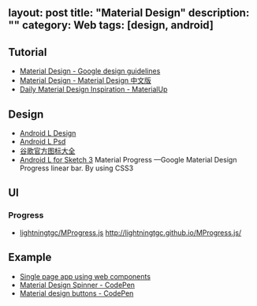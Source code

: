 layout: post
title: "Material Design"
description: ""
category: Web
tags: [design, android]
--- 

## Tutorial

- [Material Design - Google design guidelines](https://www.google.com/design/spec/material-design/introduction.html)
- [Material Design - Material Design 中文版](http://design.1sters.com/)
- [Daily Material Design Inspiration - MaterialUp](http://www.materialup.com/designs)

## Design

- [Android L Design](http://pan.baidu.com/s/1hq3OTIc#dir)
- [Android L Psd](http://pan.baidu.com/s/1i30yRat)
- [谷歌官方图标大全](http://pan.baidu.com/s/1dDu1AJR#dir)
- [Android L for Sketch 3](http://pan.baidu.com/s/1pJG1Tft)
 Material Progress —Google Material Design Progress linear bar. By using CSS3 <and vanilla JavaScript.>
## UI

### Progress

- [lightningtgc/MProgress.js](https://github.com/lightningtgc/mprogress.js/) <http://lightningtgc.github.io/MProgress.js/>

## Example

- [Single page app using web components](http://polymer-change.appspot.com/demos/spa.html#one)
- [Material Design Spinner - CodePen](http://codepen.io/mrrocks/pen/EiplA)
- [Material design buttons - CodePen](http://codepen.io/Fischaela/pen/ahgIy)


